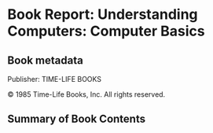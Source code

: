 # Book Report: Understanding Computers: Computer Basics

## Book metadata 

Publisher: TIME-LIFE BOOKS

© 1985 Time-Life Books, Inc. All rights reserved. 

## Summary of Book Contents


## 
